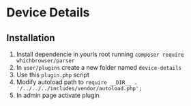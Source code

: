 # Device Details

## Installation
1. Install dependencie in yourls root running `composer require whichbrowser/parser`
2. In `user/plugins` create a new folder named `device-details`
3. Use this `plugin.php` script
4. Modify autoload path to `require __DIR__ . '/../../../includes/vendor/autoload.php';`
5. In admin page activate plugin

